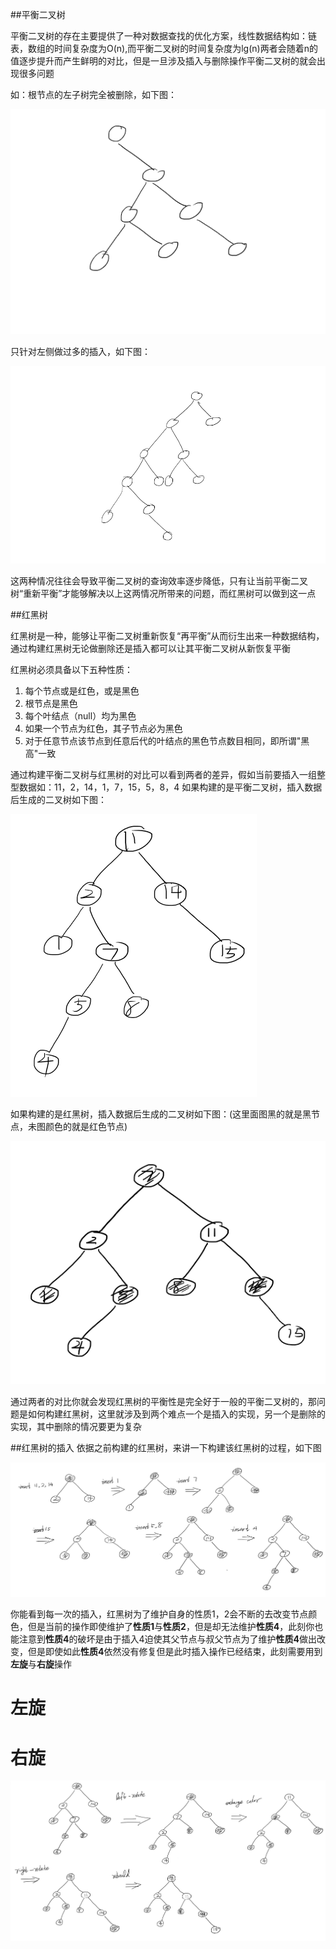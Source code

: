 ##平衡二叉树

平衡二叉树的存在主要提供了一种对数据查找的优化方案，线性数据结构如：链表，数组的时间复杂度为O(n),而平衡二叉树的时间复杂度为lg(n)两者会随着n的值逐步提升而产生鲜明的对比，但是一旦涉及插入与删除操作平衡二叉树的就会出现很多问题

如：根节点的左子树完全被删除，如下图：

![image.png](/.attachments/image-115bd689-8a02-4a2a-9480-f1c3004b9b2c.png)

只针对左侧做过多的插入，如下图：

![image.png](/.attachments/image-d3372578-e2c4-40ff-bfb7-ab42acb82105.png)

这两种情况往往会导致平衡二叉树的查询效率逐步降低，只有让当前平衡二叉树“重新平衡”才能够解决以上这两情况所带来的问题，而红黑树可以做到这一点

##红黑树

红黑树是一种，能够让平衡二叉树重新恢复“再平衡”从而衍生出来一种数据结构，通过构建红黑树无论做删除还是插入都可以让其平衡二叉树从新恢复平衡

红黑树必须具备以下五种性质：

1. 每个节点或是红色，或是黑色
2. 根节点是黑色
3. 每个叶结点（null）均为黑色
4. 如果一个节点为红色，其子节点必为黑色
5. 对于任意节点该节点到任意后代的叶结点的黑色节点数目相同，即所谓"黑高"一致

通过构建平衡二叉树与红黑树的对比可以看到两者的差异，假如当前要插入一组整型数据如：11，2，14，1，7，15，5，8，4
如果构建的是平衡二叉树，插入数据后生成的二叉树如下图：

![image.png](/.attachments/image-220ff11c-d1f4-4c77-8fc0-494e9b042e8a.png)

如果构建的是红黑树，插入数据后生成的二叉树如下图：(这里面图黑的就是黑节点，未图颜色的就是红色节点)

![image.png](/.attachments/image-1e12069b-24e2-437a-8f37-dd21361fb7e8.png)

通过两者的对比你就会发现红黑树的平衡性是完全好于一般的平衡二叉树的，那问题是如何构建红黑树，这里就涉及到两个难点一个是插入的实现，另一个是删除的实现，其中删除的情况要更为复杂

##红黑树的插入
依据之前构建的红黑树，来讲一下构建该红黑树的过程，如下图

![image.png](/.attachments/image-2a75f02a-4219-43d3-8404-cc11ef85a80b.png)

你能看到每一次的插入，红黑树为了维护自身的性质1，2会不断的去改变节点颜色，但是当前的操作即使维护了**性质1**与**性质2**，但是却无法维护**性质4**，此刻你也能注意到**性质4**的破坏是由于插入4迫使其父节点与叔父节点为了维护**性质4**做出改变，但是即使如此**性质4**依然没有修复但是此时插入操作已经结束，此刻需要用到**左旋**与**右旋**操作

# 左旋
# 右旋

![image.png](/.attachments/image-cf9b6d56-3526-4354-8c29-552f4edf040b.png)